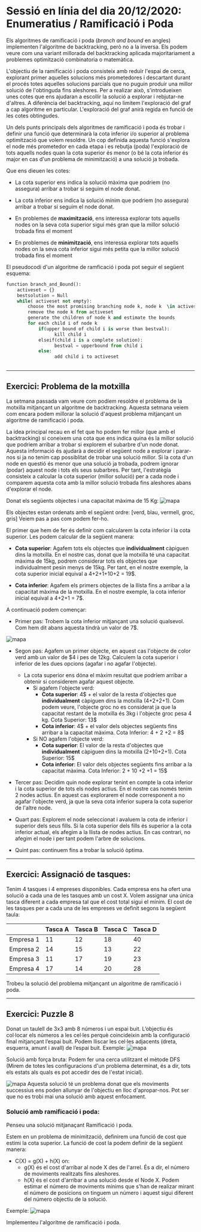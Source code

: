 # Sessió en línia del dia 20/12/2020: Enumeratius / Ramificació i Poda

Els algoritmes de ramificació i poda (*branch and bound* en angles) implementen l'algoritme de backtracking, però no a la inversa. Els podem veure com una variant millorada del backtracking aplicada majoritariament a problemes optimització combinatoria o matemàtica.

L'objectiu de la ramificació i poda consisteix amb reduïr l'espai de cerca, explorant primer aquelles solucions més prometedores i descartant durant el procés totes aquelles solucions parcials que no puguin produir una millor solució de l'obtinguda fins aleshores. Per a realizar això, s'introdueixen unes cotes que ens ajudaran a escollir la solució a explorar i rebjutar-ne d'altres. A diferència del backtracking, aquí no limitem l'exploració del graf a cap algoritme en particular. L'exploració del graf anirà regida en funció de les cotes obtingudes.

Un dels punts principals dels algoritmes de ramificació i poda és trobar i definir una funció que determinarà la cota inferior i/o superior al problema optimització que volem resoldre. Un cop definida aquesta funció s'explora el node més prometedor en cada etapa i es rebutja (poda) l'exploració de tots aquells nodes quan la cota superior és menor (o bé la cota inferior és major en cas d'un problema de minimització) a una solució ja trobada.

Que ens dieuen les cotes:
*  La cota superior ens indica la solució màxima que podriem (no assegura) arribar a trobar si seguim el node donat. 
*  La cota inferior ens indica la solució mínim que podriem (no assegura) arribar a trobar si seguim el node donat. 

* En problemes de **maximització**, ens interessa explorar tots aquells nodes on la seva cota superior sigui més gran que la millor solució trobada fins el moment
* En problemes de **minimització**, ens interessa explorar tots aquells nodes on la seva cota inferior sigui més petita que la millor solució trobada fins el moment


El pseudocodi d'un algoritme de ramficació i poda pot seguir el següent esquema:

```python
function branch_and_Bound():
    activeset = {}
    bestsolution = Null
    while( activeset not empty):
        choose the most promising branching node k, node k  \in activeset
        remove the node k from activeset
        generate the children of node k and estimate the bounds
        for each child i of node k
            if(upper bound of child i is worse than bestval):
                  kill child i
            elseif(child i is a complete solution):
                  bestval = upperbound from child i
            else:
                  add child i to activeset
              
```

---

## Exercici: Problema de la motxilla 

La setmana passada vam veure com podíem resoldre el problema de la motxilla mitjançant un algoritme de backtracking. Aquesta setmana veiem com encara podem millorar la solució d'aquest problema mitjançant un algoritme de ramificació i poda.

La idea principal recau en el fet que ho podem fer millor (que amb el backtracking) si coneixem una cota que ens indica quina és la millor solució que podriem arribar a trobar si explorem el subarbre d'un node donat. Aquesta informació és ajudarà a decidir el següent node a explorar i parar-nos si ja no tenim cap possiblitat de trobar una solució millor. Si la cota d'un node en questió és menor que una solució ja trobada, podrem ignorar (podar) aquest node i tots els seus subarbres. Per tant, l'estratègia consisteix a calcular la cota superior (millor solució) per a cada node i comparem aquesta cota amb la millor solució trobada fins aleshores abans d'explorar el node.

Donat els següents objectes i una capacitat màxima de 15 Kg:
![mapa](images/knapsack1.png)

Els objectes estan ordenats amb el següent ordre: [verd, blau, vermell, groc, gris]
Veiem pas a pas com podem fer-ho.

El primer que hem de fer és definir com calcularem la cota inferior i la cota superior. Les podem calcular de la següent manera:

* **Cota superior**: Agafem tots els objectes que **individualment** càpiguen dins la motxilla. En el nostre cas, donat que la motxilla té una capacitat màxima de 15kg, podrem considerar tots els objectes que individualment pesin menys de 15kg. Per tant, en el nostre exemple, la cota superior inicial equival a 4+2+1+10+2 = 19$.

* **Cota inferior**: Agafem els primers objectes de la llista fins a arribar a la capacitat màxima de la motxilla. En el nostre exemple, la cota inferior inicial equival a 4+2+1 = 7$.


A continuació podem començar:

* Primer pas: Trobem la cota inferior mitjançant una solució qualsevol. Com hem dit abans aquesta tindrà un valor de 7$. 
  
![mapa](images/knapsack_bb_1.png)
 
 
* Segon pas: Agafem un primer objecte, en aquest cas l'objecte de color verd amb un valor de $4 i pes de 12kg. Calculem la cota superior i inferior de les dues opcions (agafar i no agafar l'objecte).
    * La cota superior ens dóna el màxim resultat que podríem arribar a obtenir si considerem agafar aquest objecte.
        * Si agafem l'objecte verd:
            * **Cota superior**: 4$ + el valor de la resta d'objectes que **individualment** càpiguen dins la motxilla (4+2+2+1). Com podem veure, l'objecte groc no es considerat ja que la capacitat restant de la motxilla és 3kg i l'objecte groc pesa 4 kg. Cota Superior: 13$
            * **Cota inferior**: 4$ + el valor dels objectes següents fins arribar a la capacitat màxima. Cota Inferior: 4 + 2 +2 = 8$
        * Si NO agafem l'objecte verd:
            * **Cota superior**: El valor de la resta d'objectes que **individualment** càpiguen dins la motxilla (2+10+2+1). Cota Superior: 15$
            * **Cota inferior**: El valor dels objectes següents fins arribar a la capacitat màxima. Cota Inferior: 2 + 10 +2 +1 = 15$



* Tercer pas: Decidim quin node explorar tenint en compte la cota inferior i la cota superior de tots els nodes actius. En el nostre cas només tenim 2 nodes actius. En aquest cas explorarem el node corresponent a no agafar l'objecte verd, ja que la seva cota inferior supera la cota superior de l'altre node.

* Quart pas: Explorem el node seleccionat i avaluem la cota de inferior i superior dels seus fills. Si la cota superior dels fills és superior a la cota inferior actual, els afegim a la llista de nodes actius. En cas contrari, no afegim el node i per tant podem l'arbre de solucions.
* Quint pas: continuem fins a trobar la solució òptima.
---

## Exercici: Assignació de tasques:
Tenim 4 tasques i 4 empreses disponibles. Cada empresa ens ha ofert una solució a cada una de les tasques amb un cost X. Volem assignar una única tasca diferent a cada empresa tal que el cost total sigui el mínim. El cost de les tasques per a cada una de les empreses ve definit segons la següent taula:

|           | Tasca A | Tasca B | Tasca C | Tasca D |
|-----------|---------|---------|---------|---------|
| Empresa 1 | 11      | 12      | 18      | 40      |
| Empresa 2 | 14      | 15      | 13      | 22      |
| Empresa 3 | 11      | 17      | 19      | 23      |
| Empresa 4 | 17      | 14      | 20      | 28      |

Trobeu la solució del problema mitjançant un algoritme de ramificació i poda.

---

## Exercici:  Puzzle 8
Donat un taulell de 3x3 amb 8 números i un espai buit. L’objectiu és col·locar els números a les cel·les perquè coincideixin amb la configuració final mitjançant l’espai buit. Podem lliscar les cel·les adjacents (dreta, esquerra, amunt i avall) de l’espai buit.
Exemple: 
![mapa](images/8puzzle.png)

Solució amb força bruta: Podem fer una cerca utilitzant el mètode DFS (Mirem de totes les configuracions d'un problema determinat, és a dir, tots els estats als quals es pot accedir des de l'estat inicial).

![mapa](images/8puzzle2.png)
Aquesta solució té un problema donat que els moviments successius ens poden allunyar de l'objectiu en lloc d'apropar-nos. Pot ser que no es trobi mai una solució amb aquest enfocament.

### Solució amb ramificació i poda:
Penseu una solució mitjanaçant Ramificació i poda.

Estem en un problema de minimització, definirem una funció de cost que estimi la cota superior.
La funció de cost la podem definir de la següent manera:
* C(X) = g(X) + h(X) on:
    * g(X) és el cost d'arribar al node X des de l'arrel. És a dir, el número de moviments realitzats fins aleshores.
    * h(X) és el cost d'arribar a una solució desde el Node X. Podem estimar el número de moviments mínims que s'han de realizar mirant el número de posicions on tinguem un número i aquest sigui diferent del número objectiu de la solució.


Exemple:
![mapa](images/8puzzle3.png)

Implementeu l'algorítme de ramificació i poda.

